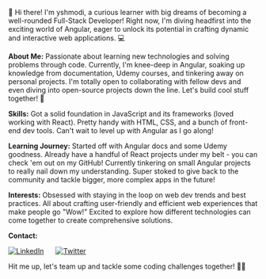 👋 Hi there! I'm yshmodi, a curious learner with big dreams of becoming a well-rounded Full-Stack Developer! Right now, I'm diving headfirst into the exciting world of Angular, eager to unlock its potential in crafting dynamic and interactive web applications. 💻

**About Me:**
Passionate about learning new technologies and solving problems through code.
Currently, I'm knee-deep in Angular, soaking up knowledge from documentation, Udemy courses, and tinkering away on personal projects.
I'm totally open to collaborating with fellow devs and even diving into open-source projects down the line. Let's build cool stuff together! 🚀

**Skills:**
Got a solid foundation in JavaScript and its frameworks (loved working with React).
Pretty handy with HTML, CSS, and a bunch of front-end dev tools.
Can't wait to level up with Angular as I go along!

**Learning Journey:**
Started off with Angular docs and some Udemy goodness.
Already have a handful of React projects under my belt - you can check 'em out on my GitHub!
Currently tinkering on small Angular projects to really nail down my understanding.
Super stoked to give back to the community and tackle bigger, more complex apps in the future!

**Interests:**
Obsessed with staying in the loop on web dev trends and best practices.
All about crafting user-friendly and efficient web experiences that make people go "Wow!"
Excited to explore how different technologies can come together to create comprehensive solutions.

**Contact:**

[![LinkedIn](https://img.shields.io/badge/LinkedIn-Connect-blue?style=flat-square&logo=linkedin)](https://www.linkedin.com/in/yshmodi/) &nbsp;&nbsp;&nbsp;&nbsp;
  [![Twitter](https://img.shields.io/badge/Twitter-Follow-blue?style=flat-square&logo=twitter)](https://twitter.com/yshmodi)

Hit me up, let's team up and tackle some coding challenges together! 🤝✨
